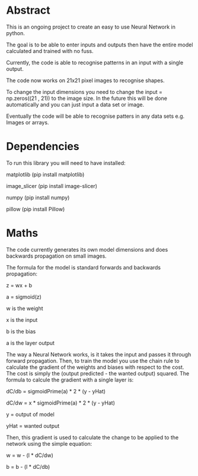 # Abstract

This is an ongoing project to create an easy to use Neural Network in python.

The goal is to be able to enter inputs and outputs then have the entire model calculated and trained with no fuss.

Currently, the code is able to recognise patterns in an input with a single output.

The code now works on 21x21 pixel images to recognise shapes.

To change the input dimensions you need to change the input = np.zeros((21 , 21)) to the image size.
In the future this will be done automatically and you can just input a data set or image.

Eventually the code will be able to recognise patters in any data sets e.g. Images or arrays.

# Dependencies

To run this library you will need to have installed:

matplotlib       (pip install matplotlib)

image_slicer     (pip install image-slicer)

numpy            (pip install numpy)

pillow           (pip install Pillow)

# Maths

The code currently generates its own model dimensions and does backwards propagation on small images.

The formula for the model is standard forwards and backwards propagation:


z = wx + b

a = sigmoid(z)


w is the weight

x is the input

b is the bias

a is the layer output


The way a Neural Network works, is it takes the input and passes it through forward propagation. Then,
to train the model you use the chain rule to calculate the gradient of the weights and biases with respect 
to the cost. The cost is simply the (output predicted - the wanted output) squared. The formula to calcule the gradient
with a single layer is:


dC/db = sigmoidPrime(a) * 2 * (y - yHat)

dC/dw = x * sigmoidPrime(a) * 2 * (y - yHat)


y = output  of model

yHat = wanted output


Then, this gradient is used to calculate the change to be applied to the network using the simple equation:


w = w - (l * dC/dw)

b = b - (l * dC/db)

